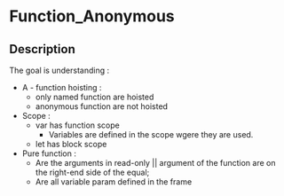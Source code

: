 # Function_Anonymous

## Description
The goal is understanding : 
  * A - function hoisting : 
    * only named function are hoisted
    * anonymous function are not hoisted
  * Scope : 
    * var has function scope
        * Variables are defined in the scope wgere they are used.
    * let has block scope
  * Pure function : 
    * Are the arguments in read-only || argument of the function are on the right-end side of the equal;
    * Are all variable param defined in the frame
    
    
    
    
